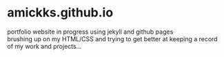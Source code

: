 # amickks.github.io
portfolio website in progress using jekyll and github pages <br>
brushing up on my HTML/CSS and trying to get better at keeping a record of my work and projects...
